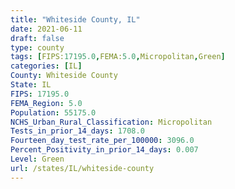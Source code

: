 ```yaml
---
title: "Whiteside County, IL"
date: 2021-06-11
draft: false
type: county
tags: [FIPS:17195.0,FEMA:5.0,Micropolitan,Green]
categories: [IL]
County: Whiteside County
State: IL
FIPS: 17195.0
FEMA_Region: 5.0
Population: 55175.0
NCHS_Urban_Rural_Classification: Micropolitan
Tests_in_prior_14_days: 1708.0
Fourteen_day_test_rate_per_100000: 3096.0
Percent_Positivity_in_prior_14_days: 0.007
Level: Green
url: /states/IL/whiteside-county
---
```




